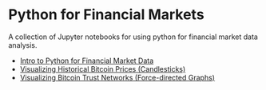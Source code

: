 # Python for Financial Markets

A collection of Jupyter notebooks for using python for financial market data analysis.

* [Intro to Python for Financial Market Data](https://github.com/degiere/python-finance-notebooks/blob/master/python-financial-market-data-visualization.ipynb)
* [Visualizing Historical Bitcoin Prices (Candlesticks)](https://github.com/degiere/python-finance-notebooks/blob/master/visualizing-historical-bitcoin-prices.ipynb)
* [Visualizing Bitcoin Trust Networks (Force-directed Graphs)](https://github.com/degiere/python-finance-notebooks/blob/master/visualizing-bitcoin-otc-trust-network.ipynb)

